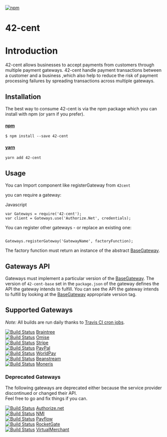  [![npm](https://img.shields.io/npm/dm/42-cent.svg)](https://github.com/continuous-software/42-cent)

42-cent
=======

# Introduction
 42-cent allows businesses to accept payments from customers through multiple payment gateways. 42-cent  handle payment transactions between a customer and a business ,which  also help to reduce the risk of payment processing failures by spreading transactions across multiple gateways.

## Installation
 The best way to consume 42-cent is via the npm package which you can install with npm (or yarn if you prefer).
   
   
#### [npm](https://www.npmjs.com/package/42-cent)
~~~
$ npm install --save 42-cent
~~~

#### [yarn](https://yarnpkg.com/en/package/42-cent)
~~~
yarn add 42-cent
~~~

## Usage
  You can Import component like registerGateway from ``42cent``

you can require a gateway:

Javascript
~~~
var Gateways = require('42-cent');
var client = Gateways.use('Authorize.Net', credentials);
~~~

You can register other gateways - or replace an existing one:
~~~

Gateways.registerGateway('GatewayName', factoryFunction);
~~~
 
The factory function must return an instance of the abstract [BaseGateway](https://github.com/continuous-software/42-cent-base).

## Gateways API

Gateways must implement a particular version of the [BaseGateway](https://github.com/continuous-software/42-cent-base). The version of `42-cent-base` set in the `package.json` of the gateway defines the API the gateway intends to fulfill.
You can see the API the gateway intends to fulfill by looking at the [BaseGateway](https://github.com/continuous-software/42-cent-base) appropriate version tag.

## Supported Gateways

*Note:* All builds are run daily thanks to [Travis CI cron jobs](https://docs.travis-ci.com/user/cron-jobs/).

[![Build Status](https://travis-ci.org/continuous-software/42-cent-braintree.svg?branch=master)](https://travis-ci.org/continuous-software/42-cent-braintree) [Braintree](https://github.com/continuous-software/42-cent-braintree)  
[![Build Status](https://travis-ci.org/continuous-software/42-cent-omise.svg?branch=master)](https://travis-ci.org/continuous-software/42-cent-omise) [Omise](https://github.com/continuous-software/42-cent-omise)  
[![Build Status](https://travis-ci.org/continuous-software/42-cent-stripe.svg?branch=master)](https://travis-ci.org/continuous-software/42-cent-stripe) [Stripe](https://github.com/continuous-software/42-cent-stripe)  
[![Build Status](https://travis-ci.org/continuous-software/42-cent-paypal.svg?branch=master)](https://travis-ci.org/continuous-software/42-cent-paypal) [PayPal](https://github.com/continuous-software/42-cent-paypal)  
[![Build Status](https://travis-ci.org/continuous-software/42-cent-worldpay.svg?branch=master)](https://travis-ci.org/continuous-software/42-cent-worldpay) [WorldPay](https://github.com/continuous-software/42-cent-worldpay)  
[![Build Status](https://travis-ci.org/continuous-software/node-beanstream.svg?branch=master)](https://travis-ci.org/continuous-software/node-beanstream) [Beanstream](https://github.com/continuous-software/node-beanstream)  
[![Build Status](https://travis-ci.org/continuous-software/42-cent-moneris.svg?branch=master)](https://travis-ci.org/continuous-software/42-cent-moneris) [Moneris](https://github.com/continuous-software/42-cent-moneris)

### Deprecated Gateways

The following gateways are deprecated either because the service provider discontinued or changed their API.  
Feel free to go and fix things if you can.

[![Build Status](https://travis-ci.org/continuous-software/node-authorize-net.svg?branch=master)](https://travis-ci.org/continuous-software/node-authorize-net) [Authorize.net](https://github.com/continuous-software/node-authorize-net)  
[![Build Status](https://travis-ci.org/continuous-software/node-nmi.svg?branch=master)](https://travis-ci.org/continuous-software/node-nmi) [NMI](https://github.com/continuous-software/node-nmi)  
[![Build Status](https://travis-ci.org/continuous-software/node-payflow.svg?branch=master)](https://travis-ci.org/continuous-software/node-payflow) [Payflow](https://github.com/continuous-software/node-payflow)  
[![Build Status](https://travis-ci.org/continuous-software/node-rocketgate.svg?branch=master)](https://travis-ci.org/continuous-software/node-rocketgate) [RocketGate](https://github.com/continuous-software/node-rocketgate)  
[![Build Status](https://travis-ci.org/continuous-software/node-virtualmerchant.svg?branch=master)](https://travis-ci.org/continuous-software/node-virtualmerchant) [VirtualMerchant](https://github.com/continuous-software/node-virtualmerchant)
